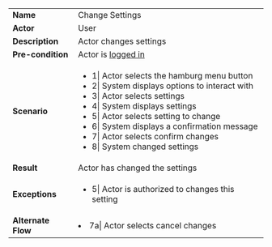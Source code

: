 <table>
    <tr>
        <td>
            <strong>Name</strong>
        </td>
        <td>
            Change Settings
        </td>
    </tr>
    <tr>
        <td>
            <strong>Actor</strong>
        </td>
        <td>
            User
        </td>
    </tr>
    <tr>
        <td>
            <strong>Description</strong>            
        </td>
        <td>
            Actor changes settings
        </td>
    </tr>
    <tr>
        <td>
            <strong>Pre-condition</strong>
        </td>
        <td>
            Actor is 
            <a href="login.md">
            logged in
            </a> 
        </td>
    </tr>
    <tr>
        <td>
            <strong>Scenario</strong>
        </td>
        <td>
            <ul>
                <li>1|
                    Actor selects the hamburg menu button
                </li>
                <li>
                    2| System displays options to interact with 
                </li>
                <li>
                    3| Actor selects settings
                </li>
                <li>
                    4| System displays settings
                </li>
                <li>
                    5| Actor selects setting to change
                </li>
                <li>
                    6| System displays a confirmation message
                </li>
                <li>
                    7| Actor selects confirm changes
                </li>
                <li>
                    8| System changed settings
                </li>
            </ul>
        </td>
    </tr>
    <tr>
        <td>
            <strong>Result</strong>
        </td>
        <td>
            Actor has changed the settings
        </td>
    </tr>
    <tr>
        <td>
            <strong>Exceptions</strong>
        </td>
        <td>
            <ul>
                <li>
                    5| Actor is authorized to changes this setting
                </li>
            </ul>
        </td>
    </tr>
    <td>
                <strong>Alternate Flow</strong>
            </td>
            <td>
            <li>
                                7a| Actor selects cancel changes
                            </li>
            </td>      
</table>


